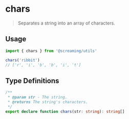 # chars

> Separates a string into an array of characters.

## Usage

```ts
import { chars } from '@screaming/utils'

chars('ribbit')
// ['r', 'i', 'b', 'b', 'i', 't']
```

## Type Definitions

```ts
/**
 * @param str - The string.
 * @returns The string's characters.
 */
export declare function chars(str: string): string[]
```
